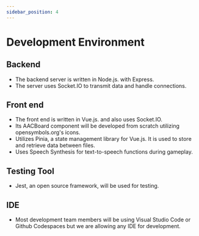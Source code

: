 ```yaml
---
sidebar_position: 4
---
```


# Development Environment

## Backend
* The backend server is written in Node.js. with Express.
* The server uses Socket.IO to transmit data and handle connections.

## Front end
* The front end is written in Vue.js. and also uses Socket.IO.
* Its AACBoard component will be developed from scratch utilizing opensymbols.org's icons.
* Utilizes Pinia, a state management library for Vue.js. It is used to store and retrieve data between files.
* Uses Speech Synthesis for text-to-speech functions during gameplay.

## Testing Tool
* Jest, an open source framework, will be used for testing.

## IDE
* Most development team members will be using Visual Studio Code or Github Codespaces but we are allowing any IDE for development.
